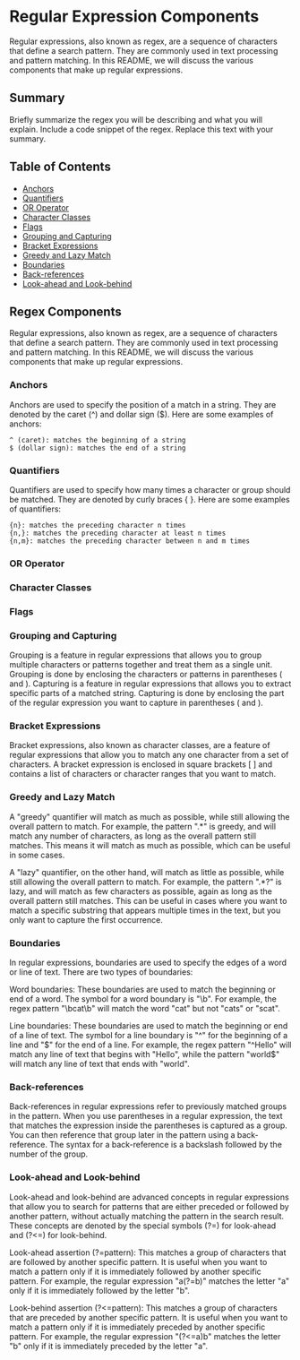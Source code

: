 # Regular Expression Components

Regular expressions, also known as regex, are a sequence of characters that define a search pattern. They are commonly used in text processing and pattern matching. In this README, we will discuss the various components that make up regular expressions.

## Summary

Briefly summarize the regex you will be describing and what you will explain. Include a code snippet of the regex. Replace this text with your summary.

## Table of Contents

- [Anchors](#anchors)
- [Quantifiers](#quantifiers)
- [OR Operator](#or-operator)
- [Character Classes](#character-classes)
- [Flags](#flags)
- [Grouping and Capturing](#grouping-and-capturing)
- [Bracket Expressions](#bracket-expressions)
- [Greedy and Lazy Match](#greedy-and-lazy-match)
- [Boundaries](#boundaries)
- [Back-references](#back-references)
- [Look-ahead and Look-behind](#look-ahead-and-look-behind)

## Regex Components
Regular expressions, also known as regex, are a sequence of characters that define a search pattern. They are commonly used in text processing and pattern matching. In this README, we will discuss the various components that make up regular expressions.

### Anchors
Anchors are used to specify the position of a match in a string. They are denoted by the caret (^) and dollar sign ($). Here are some examples of anchors:

    ^ (caret): matches the beginning of a string
    $ (dollar sign): matches the end of a string

### Quantifiers
Quantifiers are used to specify how many times a character or group should be matched. They are denoted by curly braces { }. Here are some examples of quantifiers:

    {n}: matches the preceding character n times
    {n,}: matches the preceding character at least n times
    {n,m}: matches the preceding character between n and m times

### OR Operator

### Character Classes

### Flags

### Grouping and Capturing
Grouping is a feature in regular expressions that allows you to group multiple characters or patterns together and treat them as a single unit. Grouping is done by enclosing the characters or patterns in parentheses ( and ). Capturing is a feature in regular expressions that allows you to extract specific parts of a matched string. Capturing is done by enclosing the part of the regular expression you want to capture in parentheses ( and ).

### Bracket Expressions
Bracket expressions, also known as character classes, are a feature of regular expressions that allow you to match any one character from a set of characters. A bracket expression is enclosed in square brackets [ ] and contains a list of characters or character ranges that you want to match.

### Greedy and Lazy Match
A "greedy" quantifier will match as much as possible, while still allowing the overall pattern to match. For example, the pattern ".*" is greedy, and will match any number of characters, as long as the overall pattern still matches. This means it will match as much as possible, which can be useful in some cases.

A "lazy" quantifier, on the other hand, will match as little as possible, while still allowing the overall pattern to match. For example, the pattern ".*?" is lazy, and will match as few characters as possible, again as long as the overall pattern still matches. This can be useful in cases where you want to match a specific substring that appears multiple times in the text, but you only want to capture the first occurrence.

### Boundaries

In regular expressions, boundaries are used to specify the edges of a word or line of text. There are two types of boundaries:

Word boundaries: These boundaries are used to match the beginning or end of a word. The symbol for a word boundary is "\b". For example, the regex pattern "\bcat\b" will match the word "cat" but not "cats" or "scat".

Line boundaries: These boundaries are used to match the beginning or end of a line of text. The symbol for a line boundary is "^" for the beginning of a line and "$" for the end of a line. For example, the regex pattern "^Hello" will match any line of text that begins with "Hello", while the pattern "world$" will match any line of text that ends with "world".

### Back-references
Back-references in regular expressions refer to previously matched groups in the pattern. When you use parentheses in a regular expression, the text that matches the expression inside the parentheses is captured as a group. You can then reference that group later in the pattern using a back-reference. The syntax for a back-reference is a backslash followed by the number of the group.

### Look-ahead and Look-behind
Look-ahead and look-behind are advanced concepts in regular expressions that allow you to search for patterns that are either preceded or followed by another pattern, without actually matching the pattern in the search result. These concepts are denoted by the special symbols (?=) for look-ahead and (?<=) for look-behind.

Look-ahead assertion (?=pattern): This matches a group of characters that are followed by another specific pattern. It is useful when you want to match a pattern only if it is immediately followed by another specific pattern. For example, the regular expression "a(?=b)" matches the letter "a" only if it is immediately followed by the letter "b".

Look-behind assertion (?<=pattern): This matches a group of characters that are preceded by another specific pattern. It is useful when you want to match a pattern only if it is immediately preceded by another specific pattern. For example, the regular expression "(?<=a)b" matches the letter "b" only if it is immediately preceded by the letter "a".

